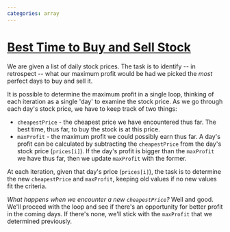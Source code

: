 ```yaml
---
categories: array
---
```


# [Best Time to Buy and Sell Stock](https://leetcode.com/problems/best-time-to-buy-and-sell-stock/)

We are given a list of daily stock prices. The task is to identify -- in retrospect -- what our maximum profit would be had we picked the _most_ perfect days to buy and sell it.

It is possible to determine the maximum profit in a single loop, thinking of each iteration as a single 'day' to examine the stock price. As we go through each day's stock price, we have to keep track of two things:

- `cheapestPrice` - the cheapest price we have encountered thus far. The best time, thus far, to buy the stock is at this price.
- `maxProfit` - the maximum profit we could possibly earn thus far. A day's profit can be calculated by subtracting the `cheapestPrice` from the day's stock price (`prices[i]`). If the day's profit is bigger than the `maxProfit` we have thus far, then we update `maxProfit` with the former.

At each iteration, given that day's price (`prices[i]`), the task is to determine the new `cheapestPrice` and `maxProfit`, keeping old values if no new values fit the criteria.

_What happens when we encounter a new `cheapestPrice`?_ Well and good. We'll proceed with the loop and see if there's an opportunity for better profit in the coming days. If there's none, we'll stick with the `maxProfit` that we determined previously.
